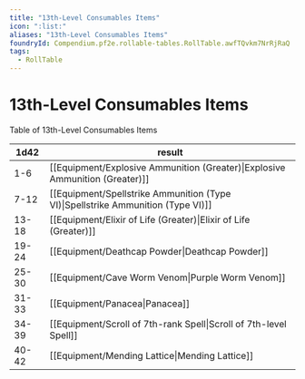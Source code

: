 ```yaml
---
title: "13th-Level Consumables Items"
icon: ":list:"
aliases: "13th-Level Consumables Items"
foundryId: Compendium.pf2e.rollable-tables.RollTable.awfTQvkm7NrRjRaQ
tags:
  - RollTable
---
```


# 13th-Level Consumables Items
Table of 13th-Level Consumables Items

| 1d42 | result |
|------|--------|
| 1-6 | [[Equipment/Explosive Ammunition (Greater)\|Explosive Ammunition (Greater)]] |
| 7-12 | [[Equipment/Spellstrike Ammunition (Type VI)\|Spellstrike Ammunition (Type VI)]] |
| 13-18 | [[Equipment/Elixir of Life (Greater)\|Elixir of Life (Greater)]] |
| 19-24 | [[Equipment/Deathcap Powder\|Deathcap Powder]] |
| 25-30 | [[Equipment/Cave Worm Venom\|Purple Worm Venom]] |
| 31-33 | [[Equipment/Panacea\|Panacea]] |
| 34-39 | [[Equipment/Scroll of 7th-rank Spell\|Scroll of 7th-level Spell]] |
| 40-42 | [[Equipment/Mending Lattice\|Mending Lattice]] |
